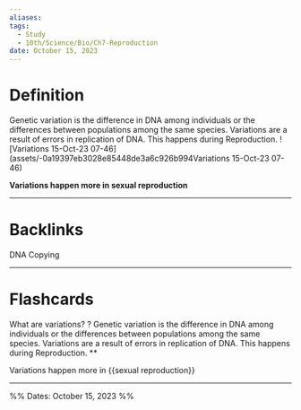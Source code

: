 ```yaml
---
aliases: 
tags:
  - Study
  - 10th/Science/Bio/Ch7-Reproduction
date: October 15, 2023
---
```

# Definition
Genetic variation is the difference in DNA among individuals or the differences between populations among the same species.
Variations are a result of errors in replication of DNA. This happens during Reproduction. 
![Variations 15-Oct-23 07-46](assets/-0a19397eb3028e85448de3a6c926b994Variations 15-Oct-23 07-46)

**Variations happen more in sexual reproduction**

---
# Backlinks
DNA Copying

---
# Flashcards

What are variations?
?
Genetic variation is the difference in DNA among individuals or the differences between populations among the same species.
Variations are a result of errors in replication of DNA. This happens during Reproduction. **
<!--SR:!2024-04-01,36,240-->

Variations happen more in {{sexual reproduction}}
<!--SR:!2024-03-31,101,280-->


---

%%
Dates: October 15, 2023
%%